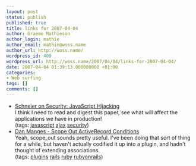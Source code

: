 ```yaml
---
layout: post
status: publish
published: true
title: links for 2007-04-04
author: Graeme Mathieson
author_login: mathie
author_email: mathie@woss.name
author_url: http://woss.name/
wordpress_id: 409
wordpress_url: http://woss.name/2007/04/04/links-for-2007-04-04/
date: 2007-04-04 01:39:13.000000000 +01:00
categories:
- Web surfing
tags: []
comments: []
---
```

<ul class="delicious">
	<li>
		<div class="delicious-link"><a href="http://www.schneier.com/blog/archives/2007/04/javascript_hija.html">Schneier on Security: JavaScript Hijacking</a></div>
		<div class="delicious-extended">I think I need to read and digest this paper, see what will affect the applications we have in production!</div>
		<div class="delicious-tags">(tags: <a href="http://del.icio.us/mathie/javascript">javascript</a> <a href="http://del.icio.us/mathie/ajax">ajax</a> <a href="http://del.icio.us/mathie/security">security</a>)</div>
	</li>
	<li>
		<div class="delicious-link"><a href="http://www.dcmanges.com/blog/21">Dan Manges - Scope Out ActiveRecord Conditions</a></div>
		<div class="delicious-extended">Yeah, scope_out sounds pretty useful.  I've been doing that sort of thing for a while, but haven't actually codified it up into a plugin, and hadn't thought of extending associations.</div>
		<div class="delicious-tags">(tags: <a href="http://del.icio.us/mathie/plugins">plugins</a> <a href="http://del.icio.us/mathie/rails">rails</a> <a href="http://del.icio.us/mathie/ruby">ruby</a> <a href="http://del.icio.us/mathie/rubyonrails">rubyonrails</a>)</div>
	</li>
</ul>
